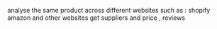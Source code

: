 analyse the same  product across different websites such as : shopify amazon  and other websites
get suppliers and price , reviews